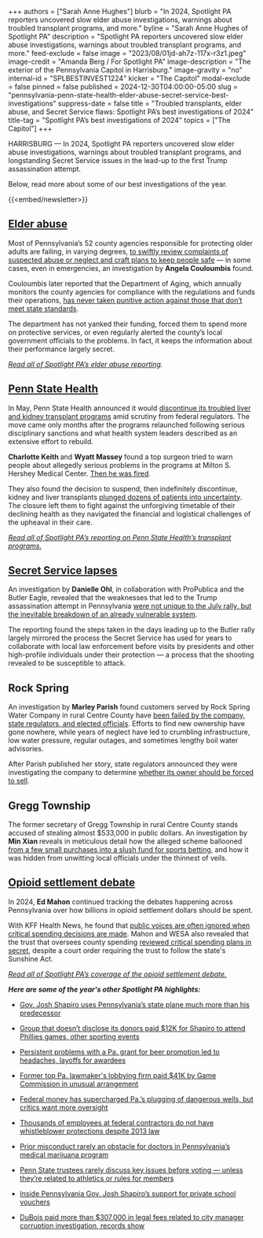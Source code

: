 +++
authors = ["Sarah Anne Hughes"]
blurb = "In 2024, Spotlight PA reporters uncovered slow elder abuse investigations, warnings about troubled transplant programs, and more."
byline = "Sarah Anne Hughes of Spotlight PA"
description = "Spotlight PA reporters uncovered slow elder abuse investigations, warnings about troubled transplant programs, and more."
feed-exclude = false
image = "2023/08/01jd-ah7z-117x-r3z1.jpeg"
image-credit = "Amanda Berg / For Spotlight PA"
image-description = "The exterior of the Pennsylvania Capitol in Harrisburg."
image-gravity = "no"
internal-id = "SPLBESTINVEST1224"
kicker = "The Capitol"
modal-exclude = false
pinned = false
published = 2024-12-30T04:00:00-05:00
slug = "pennsylvania-penn-state-health-elder-abuse-secret-service-best-investigations"
suppress-date = false
title = "Troubled transplants, elder abuse, and Secret Service flaws: Spotlight PA’s best investigations of 2024"
title-tag = "Spotlight PA’s best investigations of 2024"
topics = ["The Capitol"]
+++

HARRISBURG — In 2024, Spotlight PA reporters uncovered slow elder abuse investigations, warnings about troubled transplant programs, and longstanding Secret Service issues in the lead-up to the first Trump assassination attempt.

Below, read more about some of our best investigations of the year.

{{<embed/newsletter>}}

## <a href="https://www.spotlightpa.org/series/elder-abuse/">Elder abuse</a>

Most of Pennsylvania’s 52 county agencies responsible for protecting older adults are failing, in varying degrees, <a href="https://www.spotlightpa.org/news/2024/07/pennsylvania-seniors-elder-abuse-neglect-investigation-delays/">to swiftly review complaints of suspected abuse or neglect and craft plans to keep people safe</a> — in some cases, even in emergencies, an investigation by <strong>Angela Couloumbis</strong> found.

Couloumbis later reported that the Department of Aging, which annually monitors the county agencies for compliance with the regulations and funds their operations, <a href="https://www.spotlightpa.org/news/2024/10/pennsylvania-elder-abuse-area-agency-on-aging-department-compliance-information/">has never taken punitive action against those that don’t meet state standards</a>.

The department has not yanked their funding, forced them to spend more on protective services, or even regularly alerted the county’s local government officials to the problems. In fact, it keeps the information about their performance largely secret.

<a href="https://www.spotlightpa.org/series/elder-abuse/"><em>Read all of Spotlight PA’s elder abuse reporting</em></a><em>.</em>

## <a href="https://www.spotlightpa.org/series/penn-state-health/">Penn State Health</a>

In May, Penn State Health announced it would <a href="https://www.spotlightpa.org/statecollege/2024/05/penn-state-health-hershey-medical-center-liver-kidney-transplant-shutdown/">discontinue its troubled liver and kidney transplant programs</a> amid scrutiny from federal regulators. The move came only months after the programs relaunched following serious disciplinary sanctions and what health system leaders described as an extensive effort to rebuild.

<strong>Charlotte Keith </strong>and <strong>Wyatt Massey</strong> found a top surgeon tried to warn people about allegedly serious problems in the programs at Milton S. Hershey Medical Center. <a href="https://www.spotlightpa.org/statecollege/2024/06/penn-state-health-liver-kidney-transplant-hershey-medical-center-raymond-lynch/">Then he was fired</a>.

They also found the decision to suspend, then indefinitely discontinue, kidney and liver transplants <a href="https://www.spotlightpa.org/statecollege/2024/10/penn-state-health-liver-kidney-transplants-milton-hershey-medical-center-patients-hospitals-pennsylvania/">plunged dozens of patients into uncertainty</a>. The closure left them to fight against the unforgiving timetable of their declining health as they navigated the financial and logistical challenges of the upheaval in their care.

<a href="https://www.spotlightpa.org/series/penn-state-health/"><em>Read all of Spotlight PA’s reporting on Penn State Health’s transplant programs.</em></a><em></em>

## <a href="https://www.spotlightpa.org/news/2024/08/trump-assassination-attempt-secret-service-flaws-failures/">Secret Service lapses</a>

An investigation by <strong>Danielle Ohl</strong>, in collaboration with ProPublica and the Butler Eagle, revealed that the weaknesses that led to the Trump assassination attempt in Pennsylvania <a href="https://www.spotlightpa.org/news/2024/08/trump-assassination-attempt-secret-service-flaws-failures/">were not unique to the July rally, but the inevitable breakdown of an already vulnerable system</a>.

The reporting found the steps taken in the days leading up to the Butler rally largely mirrored the process the Secret Service has used for years to collaborate with local law enforcement before visits by presidents and other high-profile individuals under their protection — a process that the shooting revealed to be susceptible to attack.

## Rock Spring

An investigation by <strong>Marley Parish</strong> found customers served by Rock Spring Water Company in rural Centre County have <a href="https://www.spotlightpa.org/statecollege/2024/06/pennsylvania-rock-spring-water-company-ferguson-township-environment-utilities/">been failed by the company, state regulators, and elected officials</a>. Efforts to find new ownership have gone nowhere, while years of neglect have led to crumbling infrastructure, low water pressure, regular outages, and sometimes lengthy boil water advisories.

After Parish published her story, state regulators announced they were investigating the company to determine <a href="https://www.spotlightpa.org/statecollege/2024/09/rural-pennsylvania-rock-spring-water-company-centre-county-public-utilities-commission/">whether its owner should be forced to sell</a>.

## Gregg Township

The former secretary of Gregg Township in rural Centre County stands accused of stealing almost $533,000 in public dollars. An investigation by<strong> Min Xian </strong>reveals in meticulous detail how the alleged scheme ballooned <a href="https://www.spotlightpa.org/statecollege/2024/12/gregg-township-centre-county-rural-pennsylvania-local-government-felony-theft-public-money/">from a few small purchases into a slush fund for sports betting</a>, and how it was hidden from unwitting local officials under the thinnest of veils.

## <a href="https://www.spotlightpa.org/series/opioid-settlement-money/">Opioid settlement debate</a>

In 2024, <strong>Ed Mahon</strong> continued tracking the debates happening across Pennsylvania over how billions in opioid settlement dollars should be spent.

With KFF Health News, he found that <a href="https://www.spotlightpa.org/news/2024/08/opioid-settlement-cash-public-comments-ignored/">public voices are often ignored when critical spending decisions are made</a>. Mahon and WESA also revealed that the trust that oversees county spending <a href="https://www.spotlightpa.org/news/2024/03/opioid-settlement-secret-review/">reviewed critical spending plans in secret</a>, despite a court order requiring the trust to follow the state&#39;s Sunshine Act.

<a href="https://www.spotlightpa.org/series/opioid-settlement-money/"><em>Read all of Spotlight PA’s coverage of the opioid settlement debate.</em></a>

<strong><em>Here are some of the year&#39;s other Spotlight PA highlights:</em></strong>

- <a href="https://www.spotlightpa.org/news/2024/05/pennsylvania-josh-shapiro-state-plane-taxpayer-cost/">Gov. Josh Shapiro uses Pennsylvania’s state plane much more than his predecessor</a>

- <a href="https://www.spotlightpa.org/news/2024/05/pennsylvania-governor-josh-shapiro-team-pennsylvania-phillies-penn-state-harrisburg-senators/">Group that doesn’t disclose its donors paid $12K for Shapiro to attend Phillies games, other sporting events</a>

- <a href="https://www.spotlightpa.org/news/2024/12/beer-grant-pennsylvania-problem-delay-layoffs-liquor-control-board/">Persistent problems with a Pa. grant for beer promotion led to headaches, layoffs for awardees</a>

- <a href="https://www.spotlightpa.org/news/2024/02/pennsylvania-lobbyist-game-commission-joe-scarnati-allegheny-strategy-partners/">Former top Pa. lawmaker&#39;s lobbying firm paid $41K by Game Commission in unusual arrangement</a>

- <a href="https://www.spotlightpa.org/news/2024/02/pennsylvania-abandoned-oil-gas-wells-federal-plugging-climate-change/">Federal money has supercharged Pa.’s plugging of dangerous wells, but critics want more oversight</a>

- <a href="https://www.spotlightpa.org/news/2024/04/thousands-of-employees-at-federal-contractors-do-not-have-whistleblower-protections-despite-2013-law/">Thousands of employees at federal contractors do not have whistleblower protections despite 2013 law</a>

- <a href="https://www.spotlightpa.org/news/2024/08/medical-marijuana-card-doctor-misconduct/">Prior misconduct rarely an obstacle for doctors in Pennsylvania’s medical marijuana program</a>

- <a href="https://www.spotlightpa.org/statecollege/2024/11/penn-state-university-trustees-deliberation-governance-football-beaver-stadium-athletics-budget/">Penn State trustees rarely discuss key issues before voting — unless they’re related to athletics or rules for members</a>

- <a href="https://www.spotlightpa.org/news/2024/07/josh-shapiro-vice-president-school-choice-voucher/">Inside Pennsylvania Gov. Josh Shapiro’s support for private school vouchers</a>

- <a href="https://www.spotlightpa.org/statecollege/2024/01/dubois-pennsylvania-suplizio-corruption-investigation-legal-bills/">DuBois paid more than $307,000 in legal fees related to city manager corruption investigation, records show</a><strong></strong>

